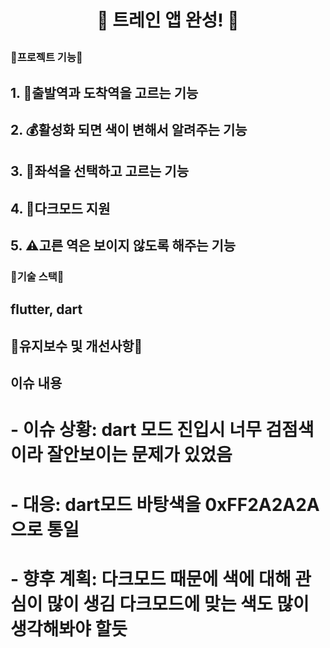  # <p align="center"> :tram: 트레인 앱 완성! :tram:</p>



 ### :closed_book:프로젝트 기능:closed_book:
 
## 1. :suspension_railway:출발역과 도착역을 고르는 기능

## 2. :moneybag:활성화 되면 색이 변해서 알려주는 기능

## 3. :money_with_wings:좌석을 선택하고 고르는 기능

## 4. 🌙다크모드 지원

## 5. :warning:고른 역은 보이지 않도록 해주는 기능

### :hammer:기술 스택:hammer:

## flutter, dart

## :wrench:유지보수 및 개선사항:wrench:

## 이슈 내용
# - 이슈 상황: dart 모드 진입시 너무 검점색이라 잘안보이는 문제가 있었음
# - 대응: dart모드 바탕색을 0xFF2A2A2A으로 통일
# - 향후 계획: 다크모드 때문에 색에 대해 관심이 많이 생김 다크모드에 맞는 색도 많이 생각해봐야 할듯

